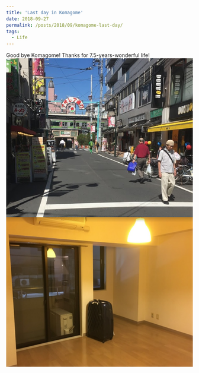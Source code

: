 ```yaml
---
title: 'Last day in Komagome'
date: 2018-09-27
permalink: /posts/2018/09/komagome-last-day/
tags:
  - Life
---
```


Good bye Komagome! Thanks for 7.5-years-wonderful life!
<img src="/images/2021-06-29-10-58-55.png" style="display: block; margin: auto;"/>
<img src="/images/2021-06-29-10-55-55.png" style="display: block; margin: auto;"/>